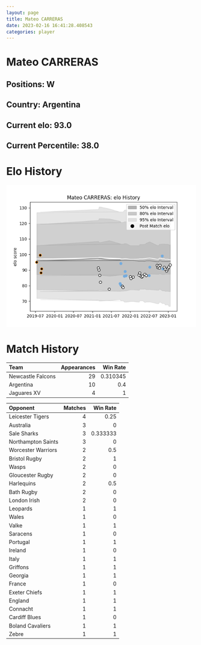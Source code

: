 ```yaml
---  
layout: page  
title: Mateo CARRERAS  
date: 2023-02-16 16:41:28.408543  
categories: player  
---
```

# Mateo CARRERAS

## Positions: W

## Country: Argentina

## Current elo: 93.0

## Current Percentile: 38.0

# Elo History


![elo history](history_MateoCARRERAS.png)
# Match History


| Team              |   Appearances |   Win Rate |
|:------------------|--------------:|-----------:|
| Newcastle Falcons |            29 |   0.310345 |
| Argentina         |            10 |   0.4      |
| Jaguares XV       |             4 |   1        |

| Opponent           |   Matches |   Win Rate |
|:-------------------|----------:|-----------:|
| Leicester Tigers   |         4 |   0.25     |
| Australia          |         3 |   0        |
| Sale Sharks        |         3 |   0.333333 |
| Northampton Saints |         3 |   0        |
| Worcester Warriors |         2 |   0.5      |
| Bristol Rugby      |         2 |   1        |
| Wasps              |         2 |   0        |
| Gloucester Rugby   |         2 |   0        |
| Harlequins         |         2 |   0.5      |
| Bath Rugby         |         2 |   0        |
| London Irish       |         2 |   0        |
| Leopards           |         1 |   1        |
| Wales              |         1 |   0        |
| Valke              |         1 |   1        |
| Saracens           |         1 |   0        |
| Portugal           |         1 |   1        |
| Ireland            |         1 |   0        |
| Italy              |         1 |   1        |
| Griffons           |         1 |   1        |
| Georgia            |         1 |   1        |
| France             |         1 |   0        |
| Exeter Chiefs      |         1 |   1        |
| England            |         1 |   1        |
| Connacht           |         1 |   1        |
| Cardiff Blues      |         1 |   0        |
| Boland Cavaliers   |         1 |   1        |
| Zebre              |         1 |   1        |